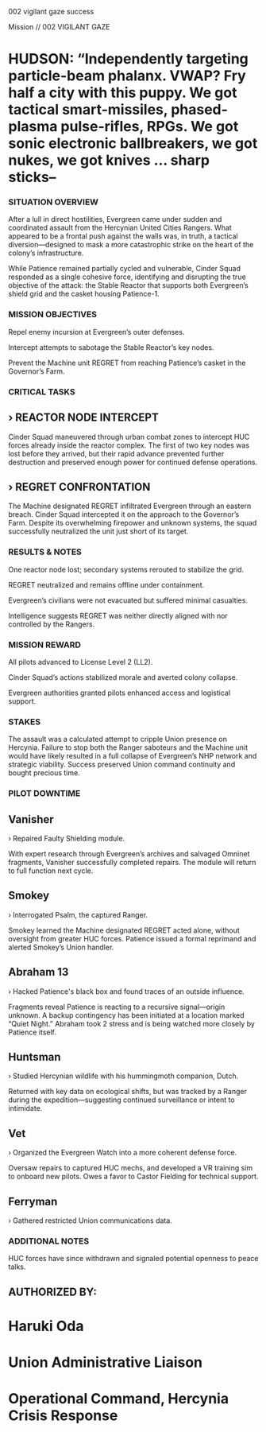 002
vigilant gaze
success

Mission // 002
VIGILANT GAZE

# HUDSON: “Independently targeting particle-beam phalanx. VWAP? Fry half a city with this puppy. We got tactical smart-missiles, phased-plasma pulse-rifles, RPGs. We got sonic electronic ballbreakers, we got nukes, we got knives … sharp sticks–

### SITUATION OVERVIEW
After a lull in direct hostilities, Evergreen came under sudden and coordinated assault from the Hercynian United Cities Rangers. What appeared to be a frontal push against the walls was, in truth, a tactical diversion—designed to mask a more catastrophic strike on the heart of the colony’s infrastructure.

While Patience remained partially cycled and vulnerable, Cinder Squad responded as a single cohesive force, identifying and disrupting the true objective of the attack: the Stable Reactor that supports both Evergreen’s shield grid and the casket housing Patience-1.

### MISSION OBJECTIVES
Repel enemy incursion at Evergreen’s outer defenses.

Intercept attempts to sabotage the Stable Reactor’s key nodes.

Prevent the Machine unit REGRET from reaching Patience’s casket in the Governor’s Farm.

### CRITICAL TASKS
## › REACTOR NODE INTERCEPT

Cinder Squad maneuvered through urban combat zones to intercept HUC forces already inside the reactor complex. The first of two key nodes was lost before they arrived, but their rapid advance prevented further destruction and preserved enough power for continued defense operations.

## › REGRET CONFRONTATION

The Machine designated REGRET infiltrated Evergreen through an eastern breach. Cinder Squad intercepted it on the approach to the Governor’s Farm. Despite its overwhelming firepower and unknown systems, the squad successfully neutralized the unit just short of its target.

### RESULTS & NOTES

One reactor node lost; secondary systems rerouted to stabilize the grid.

REGRET neutralized and remains offline under containment.

Evergreen’s civilians were not evacuated but suffered minimal casualties.

Intelligence suggests REGRET was neither directly aligned with nor controlled by the Rangers.

### MISSION REWARD

All pilots advanced to License Level 2 (LL2).

Cinder Squad’s actions stabilized morale and averted colony collapse.

Evergreen authorities granted pilots enhanced access and logistical support.

### STAKES

The assault was a calculated attempt to cripple Union presence on Hercynia. Failure to stop both the Ranger saboteurs and the Machine unit would have likely resulted in a full collapse of Evergreen’s NHP network and strategic viability. Success preserved Union command continuity and bought precious time.

### PILOT DOWNTIME

## Vanisher
› Repaired Faulty Shielding module.

With expert research through Evergreen’s archives and salvaged Omninet fragments, Vanisher successfully completed repairs. The module will return to full function next cycle.

## Smokey
› Interrogated Psalm, the captured Ranger.

Smokey learned the Machine designated REGRET acted alone, without oversight from greater HUC forces. Patience issued a formal reprimand and alerted Smokey’s Union handler.

## Abraham 13
› Hacked Patience's black box and found traces of an outside influence.

Fragments reveal Patience is reacting to a recursive signal—origin unknown. A backup contingency has been initiated at a location marked “Quiet Night.” Abraham took 2 stress and is being watched more closely by Patience itself.

## Huntsman
› Studied Hercynian wildlife with his hummingmoth companion, Dutch.

Returned with key data on ecological shifts, but was tracked by a Ranger during the expedition—suggesting continued surveillance or intent to intimidate.

## Vet
› Organized the Evergreen Watch into a more coherent defense force.

Oversaw repairs to captured HUC mechs, and developed a VR training sim to onboard new pilots. Owes a favor to Castor Fielding for technical support.

## Ferryman

› Gathered restricted Union communications data.

### ADDITIONAL NOTES
HUC forces have since withdrawn and signaled potential openness to peace talks.

## AUTHORIZED BY:
# Haruki Oda
# Union Administrative Liaison
# Operational Command, Hercynia Crisis Response
